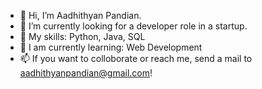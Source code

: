 - 👋 Hi, I’m Aadhithyan Pandian.
- 👀 I’m currently looking for a developer role in a startup.
- 🌱 My skills: Python, Java, SQL
- 🎈 I am currently learning: Web Development
- 📫 If you want to colloborate or reach me, send a mail to aadhithyanpandian@gmail.com!

<!---
aadhi001/aadhi001 is a ✨ special ✨ repository because its `README.md` (this file) appears on your GitHub profile.
You can click the Preview link to take a look at your changes.
--->
